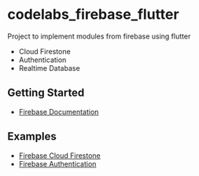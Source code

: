 # codelabs_firebase_flutter

Project to implement modules from firebase using flutter
- Cloud Firestone
- Authentication
- Realtime Database

## Getting Started
- [Firebase Documentation](https://firebase.google.com)

## Examples
- [Firebase Cloud Firestone](https://codelabs.developers.google.com/codelabs/flutter-firebase/index.html?index=..%2F..index)
- [Firebase Authentication](https://youtu.be/u_Lyx8KJWpg)
